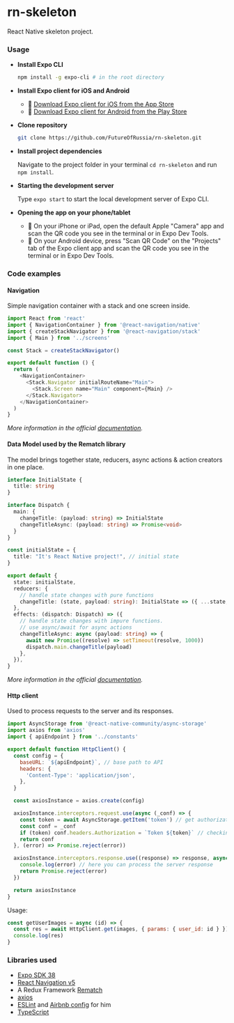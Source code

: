 # rn-skeleton
React Native skeleton project.

### Usage
* **Install Expo CLI**  
  
  ```sh
  npm install -g expo-cli # in the root directory
  ```
  
* **Install Expo client for iOS and Android**  
  
  * 🍎 [Download Expo client for iOS from the App Store](https://itunes.com/apps/exponent)
  * 🤖 [Download Expo client for Android from the Play Store](https://play.google.com/store/apps/details?id=host.exp.exponent)
  
* **Clone repository** 

  ```bash
  git clone https://github.com/FutureOfRussia/rn-skeleton.git
  ```

* **Install project dependencies**  
  
  Navigate to the project folder in your terminal `cd rn-skeleton` and  run `npm install`.  
  
* **Starting the development server**  
  
  Type ```expo start``` to start the local development server of Expo CLI.  
  
* **Opening the app on your phone/tablet**  
  
  * 🍎 On your iPhone or iPad, open the default Apple "Camera" app and scan the QR code you see in the terminal or in Expo Dev Tools.
  * 🤖 On your Android device, press "Scan QR Code" on the "Projects" tab of the Expo client app and scan the QR code you see in the terminal or in Expo Dev Tools.
  
### Code examples
#### Navigation
Simple navigation container with a stack and one screen inside.
```js
import React from 'react'
import { NavigationContainer } from '@react-navigation/native'
import { createStackNavigator } from '@react-navigation/stack'
import { Main } from '../screens'

const Stack = createStackNavigator()

export default function () {
  return (
    <NavigationContainer>
      <Stack.Navigator initialRouteName="Main">
        <Stack.Screen name="Main" component={Main} />
      </Stack.Navigator>
    </NavigationContainer>
  )
}
```
_More information in the official [documentation](https://reactnavigation.org/docs/navigation-container)._
#### Data Model used by the Rematch library
The model brings together state, reducers, async actions & action creators in one place.
```ts 
interface InitialState {
  title: string
}

interface Dispatch {
  main: {
    changeTitle: (payload: string) => InitialState
    changeTitleAsync: (payload: string) => Promise<void>
  }
}

const initialState = {
  title: "It's React Native project!", // initial state
}

export default {
  state: initialState,
  reducers: {
    // handle state changes with pure functions
    changeTitle: (state, payload: string): InitialState => ({ ...state, title: payload }),
  },
  effects: (dispatch: Dispatch) => ({
    // handle state changes with impure functions.
    // use async/await for async actions
    changeTitleAsync: async (payload: string) => {
      await new Promise((resolve) => setTimeout(resolve, 1000))
      dispatch.main.changeTitle(payload)
    },
  }),
}
```
_More information in the official [documentation](https://rematch.github.io/rematch/)._
#### Http client
Used to process requests to the server and its responses.
```js
import AsyncStorage from '@react-native-community/async-storage'
import axios from 'axios'
import { apiEndpoint } from '../constants'

export default function HttpClient() {
  const config = {
    baseURL: `${apiEndpoint}`, // base path to API
    headers: {
      'Content-Type': 'application/json',
    },
  }

  const axiosInstance = axios.create(config)

  axiosInstance.interceptors.request.use(async (_conf) => {
    const token = await AsyncStorage.getItem('token') // get authorization token from device storage
    const conf = _conf
    if (token) conf.headers.Authorization = `Token ${token}` // checking the token and adding it to the request header
    return conf
  }, (error) => Promise.reject(error))

  axiosInstance.interceptors.response.use((response) => response, async (error) => {
    console.log(error) // here you can process the server response
    return Promise.reject(error)
  })

  return axiosInstance
}
```
Usage:
```js
const getUserImages = async (id) => {
  const res = await HttpClient.get(images, { params: { user_id: id } })
  console.log(res)
}
```
### Libraries used
* [Expo SDK 38](https://docs.expo.io/)
* [React Navigation v5](https://reactnavigation.org/docs/getting-started)
* A Redux Framework [Rematch](https://github.com/rematch/rematch)
* [axios](https://github.com/axios/axios)
* [ESLint](https://eslint.org/docs/user-guide/getting-started) and [Airbnb config](https://github.com/vuejs/eslint-config-airbnb) for him
* [TypeScript](https://www.typescriptlang.org/docs/home)
